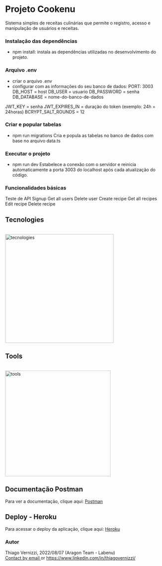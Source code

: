 # Projeto Cookenu

Sistema simples de receitas culinárias que permite o registro, acesso e manipulação de usuários e receitas.

### Instalação das dependências

- npm install: instala as dependências utilizadas no desenvolvimento do projeto.

### Arquivo .env
- criar o arquivo .env 
- configurar com as informações do seu banco de dados:
PORT: 3003
DB_HOST = host
DB_USER = usuario
DB_PASSWORD = senha
DB_DATABASE = nome-do-banco-de-dados

JWT_KEY = senha 
JWT_EXPIRES_IN = duração do token (exemplo: 24h = 24horas)
BCRYPT_SALT_ROUNDS = 12

### Criar e popular tabelas
- npm run migrations
Cria e popula as tabelas no banco de dados com base no arquivo data.ts

### Executar o projeto
- npm run dev
Estabelece a conexão com o servidor e reinicia automaticamente a porta 3003 do localhost após cada atualização do código.

### Funcionalidades básicas

Teste de API
Signup
Get all users
Delete user
Create recipe
Get all recipes
Edit recipe 
Delete recipe

## Tecnologies
</br>
<img width="350" alt="tecnologies" src="https://user-images.githubusercontent.com/95821657/180657012-323ecb67-c980-4b56-a3ce-4131da26ecd7.png">

## Tools
</br>
<img width="340" alt="tools" src="https://user-images.githubusercontent.com/95821657/180657619-7f01d31c-7a12-4174-8eac-7abca6ba1ee4.png">

## Documentação Postman
Para ver a documentação, clique aqui: [Postman](https://documenter.getpostman.com/view/20784974/VUjMo61L)

## Deploy - Heroku
Para acessar o deploy da aplicação, clique aqui: [Heroku](https://app-cookenu.herokuapp.com/ping) 

### Autor
Thiago Vernizzi, 2022/08/07 (Aragon Team - Labenu)
<br/>
[Contact by email ](mailto:thiago.vernizzi@gmail.com) or
https://www.linkedin.com/in/thiagovernizzi/
